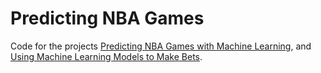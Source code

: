# Predicting NBA Games

Code for the projects [Predicting NBA Games with Machine Learning](https://joe-ferrara.github.io/2020/05/04/basketball.html), and [Using Machine Learning Models to Make Bets](https://joe-ferrara.github.io/2020/05/31/simulate-betting.html).
